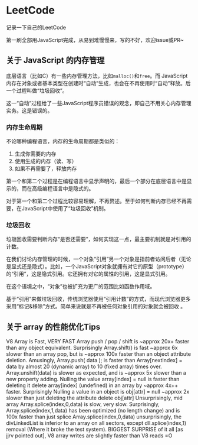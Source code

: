 # LeetCode
记录一下自己的LeetCode

第一刷全部用JavaScript完成，从易到难慢慢来，写的不好，欢迎issue或PR~

## 关于 JavaScript 的内存管理

底层语言（比如C）有一些内存管理方法，比如`malloc()`和`free`。而 JavaScript 内存在对象或者基本类型在创建时“自动”生成，也会在不再使用时“自动”释放。后一个过程叫做“垃圾回收”。

这一“自动”过程给了一些JavaScript程序员错误的观念，即自己不用关心内存管理实务。这是错误的。

### 内存生命周期

不论哪种编程语言，内存的生命周期都是类似的：

1. 生成你需要的内存
2. 使用生成的内存（读、写）
3. 如果不再需要了，释放内存

第一个和第二个过程是在编程语言中显示声明的，最后一个部分在底层语言中是显示的，而在高级编程语言中是隐式的。

对于第一个和第二个过程比较容易理解，不再赘述。至于如何判断内存已经不再需要，在JavaScript中使用了“垃圾回收”机制。

### 垃圾回收

垃圾回收需要判断内存“是否还需要”，如何实现这一点，最主要机制就是对引用的计数。

在我们讨论内存管理的时候，一个对象“引用”另一个对象是指前者访问后者（无论是显式还是隐式）。比如，一个JavaScript对象就拥有对它的原型（prototype）的“引用”，这是隐式引用。它还拥有对它的属性的引用，这是显式引用。

在这个语境之中，“对象”也被扩充为更广的范围比如函数作用域。

基于“引用”来做垃圾回收，传统浏览器使用“引用计数”的方式，而现代浏览器更多采用“标记&移除”方式。简单来说就是不再被任何对象引用的对象就会被回收 。

## 关于 array 的性能优化Tips

V8 Array is Fast, VERY FAST
Array push / pop / shift is ~approx 20x+ faster than any object equivalent.
Surprisingly Array.shift() is fast ~approx 6x slower than an array pop, but is ~approx 100x faster than an object attribute deletion.
Amusingly, Array.push( data ); is faster than Array[nextIndex] = data by almost 20 (dynamic array) to 10 (fixed array) times over.
Array.unshift(data) is slower as expected, and is ~approx 5x slower than a new property adding.
Nulling the value array[index] = null is faster than deleting it delete array[index] (undefined) in an array by ~approx 4x++ faster.
Surprisingly Nulling a value in an object is obj[attr] = null ~approx 2x slower than just deleting the attribute delete obj[attr]
Unsurprisingly, mid array Array.splice(index,0,data) is slow, very slow.
Surprisingly, Array.splice(index,1,data) has been optimized (no length change) and is 100x faster than just splice Array.splice(index,0,data)
unsurprisingly, the divLinkedList is inferior to an array on all sectors, except dll.splice(index,1) removal (Where it broke the test system).
BIGGEST SURPRISE of it all [as jjrv pointed out], V8 array writes are slightly faster than V8 reads =O

